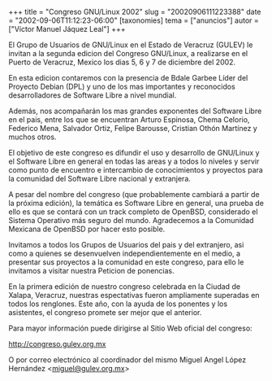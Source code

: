 +++
title = "Congreso GNU/Linux 2002"
slug = "20020906111223388"
date = "2002-09-06T11:12:23-06:00"
[taxonomies]
tema = ["anuncios"]
autor = ["Víctor Manuel Jáquez Leal"]
+++

El Grupo de Usuarios de GNU/Linux en el Estado de Veracruz (GULEV) le
invitan a la segunda edicion del Congreso GNU/Linux, a realizarse en el
Puerto de Veracruz, Mexico los dias 5, 6 y 7 de diciembre del 2002.

<!-- more -->
En esta edicion contaremos con la presencia de Bdale Garbee Líder del
Proyecto Debian (DPL) y uno de los mas importantes y reconocidos
desarrolladores de Software Libre a nivel mundial.

Además, nos acompañarán los mas grandes exponentes del Software Libre en
el pais, entre los que se encuentran Arturo Espinosa, Chema Celorio,
Federico Mena, Salvador Ortiz, Felipe Barousse, Cristian Othón Martínez
y muchos otros.

El objetivo de este congreso es difundir el uso y desarrollo de
GNU/Linux y el Software Libre en general en todas las areas y a todos lo
niveles y servir como punto de encuentro e intercambio de conocimientos
y proyectos para la comunidad del Software Libre nacional y extranjera.

A pesar del nombre del congreso (que probablemente cambiará a partir de
la próxima edición), la temática es Software Libre en general, una
prueba de ello es que se contará con un track completo de OpenBSD,
considerado el Sistema Operativo más seguro del mundo. Agradecemos a la
Comunidad Mexicana de OpenBSD por hacer esto posible.

Invitamos a todos los Grupos de Usuarios del pais y del extranjero, asi
como a quienes se desenvuelven independientemente en el medio, a
presentar sus proyectos a la comunidad en este congreso, para ello le
invitamos a visitar nuestra Peticion de ponencias.

En la primera edición de nuestro congreso celebrada en la Ciudad de
Xalapa, Veracruz, nuestras espectativas fueron ampliamente superadas en
todos los renglones. Este año, con la ayuda de los ponentes y los
asistentes, el congreso promete ser mejor que el anterior.

Para mayor información puede dirigirse al Sitio Web oficial del
congreso:

http://congreso.gulev.org.mx

O por correo electrónico al coordinador del mismo Miguel Angel López
Hernández \<miguel@gulev.org.mx\>

